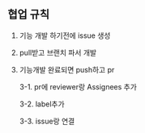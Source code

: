 ## 협업 규칙
1. 기능 개발 하기전에 issue 생성
2. pull받고 브랜치 파서 개발
3. 기능개발 완료되면 push하고 pr

      3-1. pr에 reviewer랑 Assignees 추가

      3-2. label추가

      3-3. issue랑 연결
